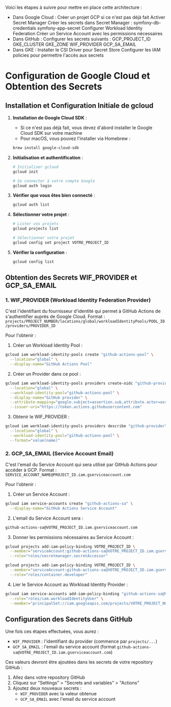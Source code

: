 Voici les étapes à suivre pour mettre en place cette architecture :
- Dans Google Cloud :
    Créer un projet GCP si ce n'est pas déjà fait
    Activer Secret Manager
        Créer les secrets dans Secret Manager :
            symfony-db-credentials
            symfony-app-secret
    Configurer Workload Identity Federation
    Créer un Service Account avec les permissions nécessaires
- Dans GitHub :
    Configurer les secrets suivants :
        GCP_PROJECT_ID
        GKE_CLUSTER
        GKE_ZONE
        WIF_PROVIDER
        GCP_SA_EMAIL
- Dans GKE :
    Installer le CSI Driver pour Secret Store
    Configurer les IAM policies pour permettre l'accès aux secrets


# Configuration de Google Cloud et Obtention des Secrets

## Installation et Configuration Initiale de gcloud

1. **Installation de Google Cloud SDK** :
   - Si ce n'est pas déjà fait, vous devez d'abord installer le Google Cloud SDK sur votre machine
   - Pour macOS, vous pouvez l'installer via Homebrew :
   ```bash
   brew install google-cloud-sdk
   ```

2. **Initialisation et authentification** :
   ```bash
   # Initialiser gcloud
   gcloud init

   # Se connecter à votre compte Google
   gcloud auth login
   ```

3. **Vérifier que vous êtes bien connecté** :
   ```bash
   gcloud auth list
   ```

4. **Sélectionner votre projet** :
   ```bash
   # Lister vos projets
   gcloud projects list

   # Sélectionner votre projet
   gcloud config set project VOTRE_PROJECT_ID
   ```

5. **Vérifier la configuration** :
   ```bash
   gcloud config list
   ```

## Obtention des Secrets WIF_PROVIDER et GCP_SA_EMAIL

### 1. WIF_PROVIDER (Workload Identity Federation Provider)
C'est l'identifiant du fournisseur d'identité qui permet à GitHub Actions de s'authentifier auprès de Google Cloud.
Format : `projects/PROJECT_NUMBER/locations/global/workloadIdentityPools/POOL_ID/providers/PROVIDER_ID`

Pour l'obtenir :

1. Créer un Workload Identity Pool :
```bash
gcloud iam workload-identity-pools create "github-actions-pool" \
  --location="global" \
  --display-name="GitHub Actions Pool"
```

2. Créer un Provider dans ce pool :
```bash
gcloud iam workload-identity-pools providers create-oidc "github-provider" \
  --location="global" \
  --workload-identity-pool="github-actions-pool" \
  --display-name="GitHub provider" \
  --attribute-mapping="google.subject=assertion.sub,attribute.actor=assertion.actor,attribute.repository=assertion.repository" \
  --issuer-uri="https://token.actions.githubusercontent.com"
```

3. Obtenir le WIF_PROVIDER :
```bash
gcloud iam workload-identity-pools providers describe "github-provider" \
  --location="global" \
  --workload-identity-pool="github-actions-pool" \
  --format="value(name)"
```

### 2. GCP_SA_EMAIL (Service Account Email)
C'est l'email du Service Account qui sera utilisé par GitHub Actions pour accéder à GCP.
Format : `SERVICE_ACCOUNT_NAME@PROJECT_ID.iam.gserviceaccount.com`

Pour l'obtenir :

1. Créer un Service Account :
```bash
gcloud iam service-accounts create "github-actions-sa" \
  --display-name="GitHub Actions Service Account"
```

2. L'email du Service Account sera :
```bash
github-actions-sa@VOTRE_PROJECT_ID.iam.gserviceaccount.com
```

3. Donner les permissions nécessaires au Service Account :
```bash
gcloud projects add-iam-policy-binding VOTRE_PROJECT_ID \
  --member="serviceAccount:github-actions-sa@VOTRE_PROJECT_ID.iam.gserviceaccount.com" \
  --role="roles/secretmanager.secretAccessor"

gcloud projects add-iam-policy-binding VOTRE_PROJECT_ID \
  --member="serviceAccount:github-actions-sa@VOTRE_PROJECT_ID.iam.gserviceaccount.com" \
  --role="roles/container.developer"
```

4. Lier le Service Account au Workload Identity Provider :
```bash
gcloud iam service-accounts add-iam-policy-binding "github-actions-sa@VOTRE_PROJECT_ID.iam.gserviceaccount.com" \
  --role="roles/iam.workloadIdentityUser" \
  --member="principalSet://iam.googleapis.com/projects/VOTRE_PROJECT_NUMBER/locations/global/workloadIdentityPools/github-actions-pool/attribute.repository/VOTRE_ORGANISATION/VOTRE_REPO"
```

## Configuration des Secrets dans GitHub

Une fois ces étapes effectuées, vous aurez :
- `WIF_PROVIDER` : l'identifiant du provider (commence par `projects/...`)
- `GCP_SA_EMAIL` : l'email du service account (format `github-actions-sa@VOTRE_PROJECT_ID.iam.gserviceaccount.com`)

Ces valeurs devront être ajoutées dans les secrets de votre repository GitHub :
1. Allez dans votre repository GitHub
2. Cliquez sur "Settings" > "Secrets and variables" > "Actions"
3. Ajoutez deux nouveaux secrets :
   - `WIF_PROVIDER` avec la valeur obtenue
   - `GCP_SA_EMAIL` avec l'email du service account 